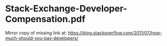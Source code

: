 # Stack-Exchange-Developer-Compensation.pdf
Mirror copy of missing link at: https://blog.stackoverflow.com/2011/07/how-much-should-you-pay-developers/
